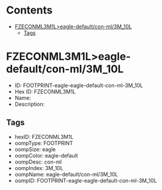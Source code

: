 



Contents
========

* [FZECONML3M1L>eagle-default/con-ml/3M_10L](#fzeconml3m1leagle-defaultcon-ml3m_10l)
	* [Tags](#tags)

# FZECONML3M1L>eagle-default/con-ml/3M_10L

- ID: FOOTPRINT-eagle-eagle-default-con-ml-3M_10L
- Hex ID: FZECONML3M1L
- Name: 
- Description: 

## Tags

- hexID: FZECONML3M1L
- oompType: FOOTPRINT
- oompSize: eagle
- oompColor: eagle-default
- oompDesc: con-ml
- oompIndex: 3M_10L
- oompName: eagle-default/con-ml/3M_10L
- oompID: FOOTPRINT-eagle-eagle-default-con-ml-3M_10L
